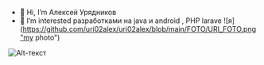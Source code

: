 - 👋 Hi, I’m  Алексей Урядников
- 👀 I’m interested  разработками на java и android , PHP larave
![я] (https://github.com/uri02alex/uri02alex/blob/main/FOTO/URI_FOTO.png"my photo")

![Alt-текст](https://avatars1.githubusercontent.com/u/5384215?v=3&s=460 "Орк")

<!---
uri02alex/uri02alex is a ✨ special ✨ repository because its `README.md` (this file) appears on your GitHub profile.
You can click the Preview link to take a look at your changes.
--->
